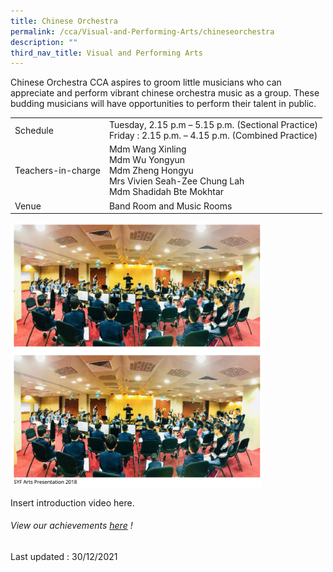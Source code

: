 ```yaml
---
title: Chinese Orchestra
permalink: /cca/Visual-and-Performing-Arts/chineseorchestra
description: ""
third_nav_title: Visual and Performing Arts
---
```

Chinese Orchestra CCA aspires to groom little musicians who can appreciate and perform vibrant chinese orchestra music as a group. These budding musicians will have opportunities to perform their talent in public.

|  |  |
|---|---|
| Schedule | Tuesday, 2.15 p.m – 5.15 p.m. (Sectional Practice)<br>Friday : 2.15 p.m. – 4.15 p.m. (Combined Practice) |
| Teachers-in-charge | Mdm Wang Xinling<br>Mdm Wu Yongyun <br>Mdm Zheng Hongyu <br>Mrs Vivien Seah-Zee Chung Lah<br>Mdm Shadidah Bte Mokhtar |
|  Venue | Band Room and Music Rooms  |

<img src="/images/cca14.png" 
     style="width:80%">

Insert introduction video here.

###### View our achievements [here](https://moe-sembawangpri-staging.netlify.app/our-students/non-academic-achievements/aesthetics) !

Last updated : 30/12/2021